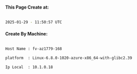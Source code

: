 
   
#### This Page Create at:

```bash

2025-01-29 - 11:50:57 UTC

```

#### Create By Machine:

```bash

Host Name : fv-az1779-168

platform  : Linux-6.8.0-1020-azure-x86_64-with-glibc2.39

Ip Local  : 10.1.0.18

```

